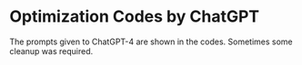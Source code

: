 # Optimization Codes by ChatGPT
The prompts given to ChatGPT-4 are shown in the codes. Sometimes some cleanup was required.
